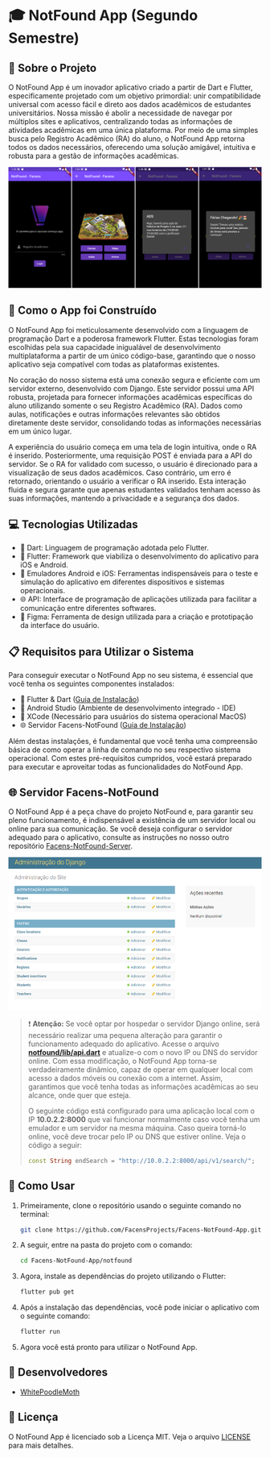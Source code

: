 # 🎓 NotFound App (Segundo Semestre)

## 📘 Sobre o Projeto

O NotFound App é um inovador aplicativo criado a partir de Dart e Flutter, especificamente projetado com um objetivo primordial: unir compatibilidade universal com acesso fácil e direto aos dados acadêmicos de estudantes universitários. Nossa missão é abolir a necessidade de navegar por múltiplos sites e aplicativos, centralizando todas as informações de atividades acadêmicas em uma única plataforma. Por meio de uma simples busca pelo Registro Acadêmico (RA) do aluno, o NotFound App retorna todos os dados necessários, oferecendo uma solução amigável, intuitiva e robusta para a gestão de informações acadêmicas.

![NotFound App](images/app-demo.png)

## 🔧 Como o App foi Construído

O NotFound App foi meticulosamente desenvolvido com a linguagem de programação Dart e a poderosa framework Flutter. Estas tecnologias foram escolhidas pela sua capacidade inigualável de desenvolvimento multiplataforma a partir de um único código-base, garantindo que o nosso aplicativo seja compatível com todas as plataformas existentes.

No coração do nosso sistema está uma conexão segura e eficiente com um servidor externo, desenvolvido com Django. Este servidor possui uma API robusta, projetada para fornecer informações acadêmicas específicas do aluno utilizando somente o seu Registro Acadêmico (RA). Dados como aulas, notificações e outras informações relevantes são obtidos diretamente deste servidor, consolidando todas as informações necessárias em um único lugar.

A experiência do usuário começa em uma tela de login intuitiva, onde o RA é inserido. Posteriormente, uma requisição POST é enviada para a API do servidor. Se o RA for validado com sucesso, o usuário é direcionado para a visualização de seus dados acadêmicos. Caso contrário, um erro é retornado, orientando o usuário a verificar o RA inserido. Esta interação fluida e segura garante que apenas estudantes validados tenham acesso às suas informações, mantendo a privacidade e a segurança dos dados.

## 💻 Tecnologias Utilizadas
- 🎯 Dart: Linguagem de programação adotada pelo Flutter.
- 📱 Flutter: Framework que viabiliza o desenvolvimento do aplicativo para iOS e Android.
- 📲 Emuladores Android e iOS: Ferramentas indispensáveis para o teste e simulação do aplicativo em diferentes dispositivos e sistemas operacionais.
- 🌐 API: Interface de programação de aplicações utilizada para facilitar a comunicação entre diferentes softwares.
- 🎨 Figma: Ferramenta de design utilizada para a criação e prototipação da interface do usuário.

## 📋 Requisitos para Utilizar o Sistema

Para conseguir executar o NotFound App no seu sistema, é essencial que você tenha os seguintes componentes instalados:

- 📱 Flutter & Dart ([Guia de Instalação](https://docs.flutter.dev/get-started/install))
- 🤖 Android Studio (Ambiente de desenvolvimento integrado - IDE)
- 🍏 XCode (Necessário para usuários do sistema operacional MacOS)
- 🌐 Servidor Facens-NotFound ([Guia de Instalação](https://github.com/FacensProjects/Facens-NotFound-Server#-como-usar))

Além destas instalações, é fundamental que você tenha uma compreensão básica de como operar a linha de comando no seu respectivo sistema operacional. Com estes pré-requisitos cumpridos, você estará preparado para executar e aproveitar todas as funcionalidades do NotFound App.

## 🌐 Servidor Facens-NotFound

O NotFound App é a peça chave do projeto NotFound e, para garantir seu pleno funcionamento, é indispensável a existência de um servidor local ou online para sua comunicação. Se você deseja configurar o servidor adequado para o aplicativo, consulte as instruções no nosso outro repositório [Facens-NotFound-Server](https://github.com/FacensProjects/Facens-NotFound-Server).

![NotFound App](images/panel-demo.png)

> ❗ **Atenção:** 
> Se você optar por hospedar o servidor Django online, será necessário realizar uma pequena alteração para garantir o funcionamento adequado do aplicativo. Acesse o arquivo **[notfound/lib/api.dart](notfound/lib/api.dart)** e atualize-o com o novo IP ou DNS do servidor online. Com essa modificação, o NotFound App torna-se verdadeiramente dinâmico, capaz de operar em qualquer local com acesso a dados móveis ou conexão com a internet. Assim, garantimos que você tenha todas as informações acadêmicas ao seu alcance, onde quer que esteja. 
>
> O seguinte código está configurado para uma aplicação local com o IP **10.0.2.2:8000** que vai funcionar normalmente caso você tenha um emulador e um servidor na mesma máquina. Caso queira torná-lo online, você deve trocar pelo IP ou DNS que estiver online. Veja o código a seguir:
> ```dart
> const String endSearch = "http://10.0.2.2:8000/api/v1/search/";
> ```

## 🚀 Como Usar

1. Primeiramente, clone o repositório usando o seguinte comando no terminal:

    ```sh
    git clone https://github.com/FacensProjects/Facens-NotFound-App.git
    ```

2. A seguir, entre na pasta do projeto com o comando:

    ```sh
    cd Facens-NotFound-App/notfound
    ```

3. Agora, instale as dependências do projeto utilizando o Flutter:

    ```sh
    flutter pub get
    ```

4. Após a instalação das dependências, você pode iniciar o aplicativo com o seguinte comando:

    ```sh
    flutter run
    ```

8. Agora você está pronto para utilizar o NotFound App.

## 👥 Desenvolvedores

- [WhitePoodleMoth](https://github.com/WhitePoodleMoth)

## 📄 Licença

O NotFound App é licenciado sob a Licença MIT. Veja o arquivo [LICENSE](LICENSE) para mais detalhes.

